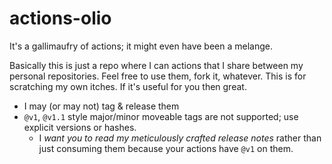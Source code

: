 # actions-olio

It's a gallimaufry of actions; it might even have been a melange.

Basically this is just a repo where I can actions that I share between my personal repositories. Feel free to use them, fork it, whatever. This is for scratching my own itches. If it's useful for you then great.

- I may (or may not) tag & release them
- `@v1`, `@v1.1` style major/minor moveable tags are not supported; use explicit versions or hashes.
  - I _want you to read my meticulously crafted release notes_ rather than just consuming them because your actions have `@v1` on them.


